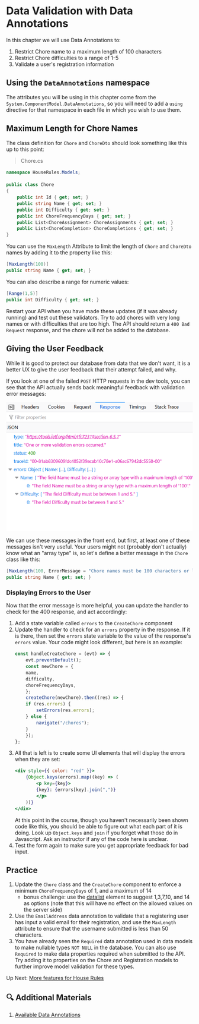 # Data Validation with Data Annotations
In this chapter we will use Data Annotations to:
1. Restrict Chore name to a maximum length of 100 characters
1. Restrict Chore difficulties to a range of 1-5
1. Validate a user's registration information

## Using the `DataAnnotations` namespace
The attributes you will be using in this chapter come from the `System.ComponentModel.DataAnnotations`, so you will need to add a `using` directive for that namespace in each file in which you wish to use them. 

## Maximum Length for Chore Names
The class definition for `Chore` and `ChoreDto` should look something like this up to this point:
>Chore.cs
``` csharp
namespace HouseRules.Models;

public class Chore
{
    public int Id { get; set; }
    public string Name { get; set; }
    public int Difficulty { get; set; }
    public int ChoreFrequencyDays { get; set; }
    public List<ChoreAssignment> ChoreAssignments { get; set; }
    public List<ChoreCompletion> ChoreCompletions { get; set; }
}
```
You can use the `MaxLength` Attribute to limit the length of `Chore` and `ChoreDto` names by adding it to the property like this:
``` csharp
[MaxLength(100)]
public string Name { get; set; }
```
You can also describe a range for numeric values:
``` csharp
[Range(1,5)]
public int Difficulty { get; set; }
```

Restart your API when you have made these updates (if it was already running) and test out these validators. Try to add chores with very long names or with difficulties that are too high. The API should return a `400 Bad Request` response, and the chore will not be added to the database. 

## Giving the User Feedback
While it is good to protect our database from data that we don't want, it is a better UX to give the user feedback that their attempt failed, and why. 

If you look at one of the failed `POST` HTTP requests in the dev tools, you can see that the API actually sends back meaningful feedback with validation error messages:

![Data Validation Response](../../assets/house-rules-data-validation.png)

We can use these messages in the front end, but first, at least one of these messages isn't very useful. Your users might not (probably don't actually) know what an "array type" is, so let's define a better message in the `Chore` class like this:
``` csharp
[MaxLength(100, ErrorMessage = "Chore names must be 100 characters or less")]
public string Name { get; set; }
```
### Displaying Errors to the User
Now that the error message is more helpful, you can update the handler to check for the 400 response, and act accordingly:

1. Add a state variable called `errors` to the `CreateChore` component
1. Update the handler to check for an `errors` property in the response. If it is there, then set the `errors` state variable to the value of the response's `errors` value. Your code might look different, but here is an example:
    ``` javascript
    const handleCreateChore = (evt) => {
        evt.preventDefault();
        const newChore = {
        name,
        difficulty,
        choreFrequencyDays,
        };
        createChore(newChore).then((res) => {
        if (res.errors) {
            setErrors(res.errors);
        } else {
            navigate("/chores");
        }
        });
    };
    ```
1. All that is left is to create some UI elements that will display the errors when they are set:
    ```jsx
    <div style={{ color: "red" }}>
        {Object.keys(errors).map((key) => (
            <p key={key}>
            {key}: {errors[key].join(",")}
            </p>
        ))}
    </div>
    ```
    At this point in the course, though you haven't necessarily been shown code like this, you should be able to figure out what each part of it is doing. Look up `Object.keys` and `join` if you forget what those do in Javascript. Ask an instructor if any of the code here is unclear. 
1. Test the form again to make sure you get appropriate feedback for bad input. 

## Practice
1. Update the `Chore` class and the `CreateChore` component to enforce a minimum `ChoreFrequencyDays` of 1, and a maximum of 14
    - bonus challenge: use the [datalist](https://developer.mozilla.org/en-US/docs/Web/HTML/Element/input/number#offering_suggested_values) element to suggest 1,3,7,10, and 14 as options (note that this will have no effect on the allowed values on the server side)
1. Use the `EmailAddress` data annotation to validate that a registering user has input a valid email for their registration, and use the `MaxLength` attribute to ensure that the username submitted is less than 50 characters.
1. You have already seen the `Required` data annotation used in data models to make nullable types `NOT NULL` in the database. You can also use `Required` to make data properties required when submitted to the API. Try adding it to properties on the Chore and Registration models to further improve model validation for these types. 

Up Next: [More features for House Rules](./house-rules-more-features.md)

## 🔍 Additional Materials
1. [ Available Data Annotations](https://learn.microsoft.com/en-us/dotnet/api/system.componentmodel.dataannotations?view=net-8.0)